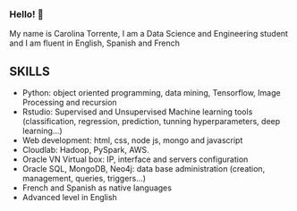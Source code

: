 ### Hello! 👋
My name is Carolina Torrente, I am a Data Science and Engineering student and I am fluent in English, Spanish and French

## SKILLS

+ Python: object oriented programming, data mining, Tensorflow, Image Processing and recursion 
+ Rstudio: Supervised and Unsupervised Machine learning tools (classification, regression, prediction, tunning hyperparameters, deep learning...)
+ Web development: html, css, node js, mongo and javascript
+ Cloudlab: Hadoop, PySpark, AWS.
+ Oracle VN Virtual box: IP, interface and servers configuration
+ Oracle SQL, MongoDB, Neo4j: data base administration (creation, management, queries, triggers...)
+ French and Spanish as native languages
+ Advanced level in English



